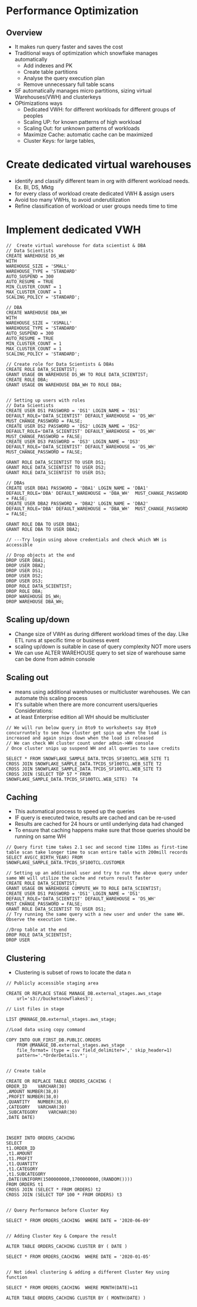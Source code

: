# Performance Optimization
## Overview
- It makes run query faster and saves the cost
- Traditional ways of optimization which snowflake manages automatically
  - Add indexes and PK
  - Create table partitions
  - Analyse the query execution plan
  - Remove unnecessary full table scans
- SF automatically manages micro partitions, sizing virtual Warehouses(VWH) and clusterkeys
- OPtimizations ways
  - Dedicated VWH: for different workloads for different groups of peoples
  - Scaling UP: for known patterns of high workload
  - Scaling Out: for unknown patterns of workloads
  - Maximize Cache: automatic cache can be maximized
  - Cluster Keys: for large tables,

# Create dedicated virtual warehouses
- identify and classify different team in org with different workload needs. Ex. BI, DS, Mktg
- for every class of workload create dedicated VWH & assign users
- Avoid too many VWHs, to avoid underutilization
- Refine classification of workload or user groups needs time to time

# Implement dedicated VWH
```
//  Create virtual warehouse for data scientist & DBA
// Data Scientists
CREATE WAREHOUSE DS_WH 
WITH
WAREHOUSE_SIZE = 'SMALL'
WAREHOUSE_TYPE = 'STANDARD' 
AUTO_SUSPEND = 300 
AUTO_RESUME = TRUE 
MIN_CLUSTER_COUNT = 1 
MAX_CLUSTER_COUNT = 1 
SCALING_POLICY = 'STANDARD';

// DBA
CREATE WAREHOUSE DBA_WH 
WITH
WAREHOUSE_SIZE = 'XSMALL'
WAREHOUSE_TYPE = 'STANDARD' 
AUTO_SUSPEND = 300 
AUTO_RESUME = TRUE 
MIN_CLUSTER_COUNT = 1 
MAX_CLUSTER_COUNT = 1 
SCALING_POLICY = 'STANDARD';

// Create role for Data Scientists & DBAs
CREATE ROLE DATA_SCIENTIST;
GRANT USAGE ON WAREHOUSE DS_WH TO ROLE DATA_SCIENTIST;
CREATE ROLE DBA;
GRANT USAGE ON WAREHOUSE DBA_WH TO ROLE DBA;


// Setting up users with roles 
// Data Scientists 
CREATE USER DS1 PASSWORD = 'DS1' LOGIN_NAME = 'DS1' DEFAULT_ROLE='DATA_SCIENTIST' DEFAULT_WAREHOUSE = 'DS_WH'  MUST_CHANGE_PASSWORD = FALSE;
CREATE USER DS2 PASSWORD = 'DS2' LOGIN_NAME = 'DS2' DEFAULT_ROLE='DATA_SCIENTIST' DEFAULT_WAREHOUSE = 'DS_WH'  MUST_CHANGE_PASSWORD = FALSE;
CREATE USER DS3 PASSWORD = 'DS3' LOGIN_NAME = 'DS3' DEFAULT_ROLE='DATA_SCIENTIST' DEFAULT_WAREHOUSE = 'DS_WH'  MUST_CHANGE_PASSWORD = FALSE;

GRANT ROLE DATA_SCIENTIST TO USER DS1;
GRANT ROLE DATA_SCIENTIST TO USER DS2;
GRANT ROLE DATA_SCIENTIST TO USER DS3;

// DBAs
CREATE USER DBA1 PASSWORD = 'DBA1' LOGIN_NAME = 'DBA1' DEFAULT_ROLE='DBA' DEFAULT_WAREHOUSE = 'DBA_WH'  MUST_CHANGE_PASSWORD = FALSE;
CREATE USER DBA2 PASSWORD = 'DBA2' LOGIN_NAME = 'DBA2' DEFAULT_ROLE='DBA' DEFAULT_WAREHOUSE = 'DBA_WH'  MUST_CHANGE_PASSWORD = FALSE;

GRANT ROLE DBA TO USER DBA1;
GRANT ROLE DBA TO USER DBA2;

// ---Try login using above credentials and check which WH is accessible

// Drop objects at the end
DROP USER DBA1;
DROP USER DBA2;
DROP USER DS1;
DROP USER DS2;
DROP USER DS3;
DROP ROLE DATA_SCIENTIST;
DROP ROLE DBA;
DROP WAREHOUSE DS_WH;
DROP WAREHOUSE DBA_WH;
```
## Scaling up/down
- Change size of VWH as during different workload times of the day. LIke ETL runs at specific time or business event
- scaling up/down is suitable in case of query complexity NOT more users
- We can use ALTER WAREHOUSE query to set size of warehouse same can be done from admin console

## Scaling out
- means using additional warehouses or multicluster warehouses. We can automate this scaling process
- It's suitable when there are more concurrent users/queries
Considerations:
- at least Enterprise edition all WH should be multicluster

```
// We will run below query in 8to9 to worksheets say 8to9 concurruntely to see how cluster get spin up when the load is increased and again snips down when the load is released
// We can check WH cluster count under admin->WH console
/ Once cluster snips up suspend WH and all queries to save credits

SELECT * FROM SNOWFLAKE_SAMPLE_DATA.TPCDS_SF100TCL.WEB_SITE T1
CROSS JOIN SNOWFLAKE_SAMPLE_DATA.TPCDS_SF100TCL.WEB_SITE T2
CROSS JOIN SNOWFLAKE_SAMPLE_DATA.TPCDS_SF100TCL.WEB_SITE T3
CROSS JOIN (SELECT TOP 57 * FROM SNOWFLAKE_SAMPLE_DATA.TPCDS_SF100TCL.WEB_SITE)  T4
```
## Caching
- This automatical process to speed up the queries
- IF query is executed twice, results are cached and can be re-used
- Results are cached for 24 hours or until underlying data had changed
- To ensure that caching happens make sure that those queries should be running on same WH

```
// Query first time takes 2.1 sec and second time 110ms as first-time table scan take longer time to scan entire table with 200mill records 
SELECT AVG(C_BIRTH_YEAR) FROM SNOWFLAKE_SAMPLE_DATA.TPCDS_SF100TCL.CUSTOMER

// Setting up an additional user and try to run the above query under same WH will utilize the cache and return result faster
CREATE ROLE DATA_SCIENTIST;
GRANT USAGE ON WAREHOUSE COMPUTE_WH TO ROLE DATA_SCIENTIST;
CREATE USER DS1 PASSWORD = 'DS1' LOGIN_NAME = 'DS1' DEFAULT_ROLE='DATA_SCIENTIST' DEFAULT_WAREHOUSE = 'DS_WH'  MUST_CHANGE_PASSWORD = FALSE;
GRANT ROLE DATA_SCIENTIST TO USER DS1;
// Try running the same query with a new user and under the same WH. Observe the execution time.

//Drop table at the end
DROP ROLE DATA_SCIENTIST;
DROP USER 

```

## Clustering
- Clustering is subset of rows to locate the data n
```
// Publicly accessible staging area    

CREATE OR REPLACE STAGE MANAGE_DB.external_stages.aws_stage
    url='s3://bucketsnowflakes3';

// List files in stage

LIST @MANAGE_DB.external_stages.aws_stage;

//Load data using copy command

COPY INTO OUR_FIRST_DB.PUBLIC.ORDERS
    FROM @MANAGE_DB.external_stages.aws_stage
    file_format= (type = csv field_delimiter=',' skip_header=1)
    pattern='.*OrderDetails.*';
    

// Create table

CREATE OR REPLACE TABLE ORDERS_CACHING (
ORDER_ID	VARCHAR(30)
,AMOUNT	NUMBER(38,0)
,PROFIT	NUMBER(38,0)
,QUANTITY	NUMBER(38,0)
,CATEGORY	VARCHAR(30)
,SUBCATEGORY	VARCHAR(30)
,DATE DATE)    



INSERT INTO ORDERS_CACHING 
SELECT
t1.ORDER_ID
,t1.AMOUNT	
,t1.PROFIT	
,t1.QUANTITY	
,t1.CATEGORY	
,t1.SUBCATEGORY	
,DATE(UNIFORM(1500000000,1700000000,(RANDOM())))
FROM ORDERS t1
CROSS JOIN (SELECT * FROM ORDERS) t2
CROSS JOIN (SELECT TOP 100 * FROM ORDERS) t3


// Query Performance before Cluster Key

SELECT * FROM ORDERS_CACHING  WHERE DATE = '2020-06-09'


// Adding Cluster Key & Compare the result

ALTER TABLE ORDERS_CACHING CLUSTER BY ( DATE ) 

SELECT * FROM ORDERS_CACHING  WHERE DATE = '2020-01-05'


// Not ideal clustering & adding a different Cluster Key using function

SELECT * FROM ORDERS_CACHING  WHERE MONTH(DATE)=11

ALTER TABLE ORDERS_CACHING CLUSTER BY ( MONTH(DATE) )

```
